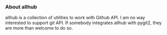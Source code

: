 ### About allhub

allhub is a collection of utilities to work with Github API. I am no way interested to support git API.
If somebody integrates allhub with pygit2, they are more than welcome to do so.